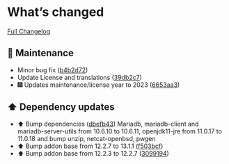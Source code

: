 # What’s changed
[Full Changelog](https://github.com/erdnaxela02/addon-sharry-dependency-less/compare/v1.1.2...v1.1.3)
## 🧰 Maintenance
- Minor bug fix ([b4b2d72](https://github.com/erdnaxela02/addon-sharry-dependency-less/commit/b4b2d72d6f30e280bc7aa893a0fb32811630d2ec))
- Update License and translations ([39db2c7](https://github.com/erdnaxela02/addon-sharry-dependency-less/commit/39db2c7119333838323cc54db878f764b6b8e728))
- 🎆 Updates maintenance/license year to 2023 ([6653aa3](https://github.com/erdnaxela02/addon-sharry-dependency-less/commit/6653aa3afc12925ae1de572ec1a8e9d56661a96d))
## ⬆️ Dependency updates
- ⬆️ Bump dependencies ([dbefb43](https://github.com/erdnaxela02/addon-sharry-dependency-less/commit/dbefb43292fce0959c97338d210b5bcc46fd9132))
Mariadb, mariadb-client and mariadb-server-utils from 10.6.10 to 10.6.11, openjdk11-jre from 11.0.17 to 11.0.18 and bump unzip, netcat-openbsd, pwgen
- ⬆️ Bump addon base from 12.2.7 to 13.1.1 ([f503bcf](https://github.com/erdnaxela02/addon-sharry-dependency-less/commit/f503bcf0f92e8549d31d823bb848ce66b2c50caa))
- ⬆️ Bump addon base from 12.2.3 to 12.2.7 ([3099194](https://github.com/erdnaxela02/addon-sharry-dependency-less/commit/3099194162cd9e5cfd1dc4f50cc333df593fb1c1))